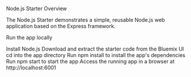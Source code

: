 Node.js Starter Overview

The Node.js Starter demonstrates a simple, reusable Node.js web application based on the Express framework.

Run the app locally

Install Node.js
Download and extract the starter code from the Bluemix UI
cd into the app directory
Run npm install to install the app's dependencies
Run npm start to start the app
Access the running app in a browser at http://localhost:6001

